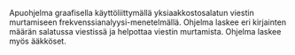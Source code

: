 Apuohjelma graafisella käyttöliittymällä yksiaakkostosalatun viestin murtamiseen frekvenssianalyysi-menetelmällä. Ohjelma laskee eri kirjainten määrän salatussa 
viestissä ja helpottaa viestin murtamista.
Ohjelma laskee myös ääkköset.
